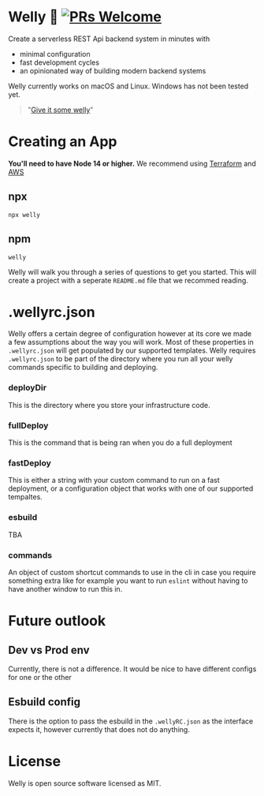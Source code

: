 # Welly 🥾 [![PRs Welcome](https://img.shields.io/badge/PRs-welcome-green.svg)](https://github.com/facebook/create-react-app/blob/main/CONTRIBUTING.md)

Create a serverless REST Api backend system in minutes with

- minimal configuration
- fast development cycles
- an opinionated way of building modern backend systems

Welly currently works on macOS and Linux. Windows has not been tested yet.
> "[Give it some welly](https://en.wiktionary.org/wiki/give_it_some_welly)"

# Creating an App

**You'll need to have Node 14 or higher.** We recommend using [Terraform](https://www.terraform.io/#)
and [AWS](https://portal.aws.amazon.com/billing/signup/iam)

## npx

```npx welly```

## npm

```welly```

Welly will walk you through a series of questions to get you started. This will create a project with a
seperate `README.md` file that we recommed reading.

# .wellyrc.json

Welly offers a certain degree of configuration however at its core we made a few assumptions about the way you will
work. Most of these properties in `.wellyrc.json` will get populated by our supported templates. Welly
requires `.wellyrc.json` to be part of the directory where you run all your welly commands specific to building and
deploying.

### deployDir

This is the directory where you store your infrastructure code.

### fullDeploy

This is the command that is being ran when you do a full deployment

### fastDeploy

This is either a string with your custom command to run on a fast deployment, or a configuration object that works with
one of our supported tempaltes.

### esbuild

TBA

### commands

An object of custom shortcut commands to use in the cli in case you require something extra like for example you want to
run `eslint` without having to have another window to run this in.

# Future outlook

## Dev vs Prod env

Currently, there is not a difference. It would be nice to have different configs for one or the other

## Esbuild config

There is the option to pass the esbuild in the `.wellyRC.json` as the interface expects it, however currently that does
not do anything.

# License

Welly is open source software licensed as MIT. 